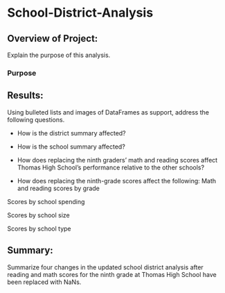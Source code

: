 # School-District-Analysis

## Overview of Project:
Explain the purpose of this analysis.

### Purpose


## Results:
Using bulleted lists and images of DataFrames as support, address the following questions.

- How is the district summary affected?

- How is the school summary affected?

- How does replacing the ninth graders’ math and reading scores affect Thomas High School’s performance relative to the other schools?

- How does replacing the ninth-grade scores affect the following:
Math and reading scores by grade

Scores by school spending

Scores by school size

Scores by school type



## Summary:
Summarize four changes in the updated school district analysis after reading and math scores for the ninth grade at Thomas High School have been replaced with NaNs.
